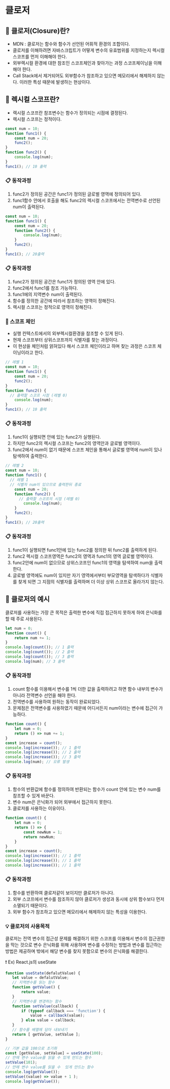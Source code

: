 # 클로저

## 📌 클로저(Closure)란?

- MDN : 클로저는 함수와 함수가 선언된 어휘적 환경의 조합이다.
- 클로저를 이해하려면 자바스크립트가 어떻게 변수의 유효범위를 지정하는지 렉시컬스코프를 먼저 이해해야 한다.   
- 외부렉시컬 환경에 대한 참조인 스코프체인과 찾아가는 과정 스코프체이닝을 이해해야 한다.   
- Call Stack에서 제거되어도 외부함수가 참조하고 있으면 메모리에서 해제하지 않는다. 이러한 특성 때문에 발생하는 현상이다.

## 📌 렉시컬 스코프란?

- 렉시컬 스코프란 참조변수는 함수가 정의되는 시점에 결정된다.
- 렉시컬 스코프는 정적이다.

> 
```javascript
const num = 10;
function func1() {
    const num = 20;
    func2();
}
function func2() {
    console.log(num);
}
func1(); // 10 출력
```
### 📋 동작과정

1) func2가 정의된 공간은 func1가 정의된 글로벌 영역에 정의되어 있다.
2) func1함수 안에서 호출을 해도 func2의 렉시컬 스코프에서는 전역변수로 선언된 num이 출력된다.

```javascript
const num = 10;
function func1() {
    const num = 20;
    function func2() {
        console.log(num);
    }
    func2();
}
func1(); // 20출력
```
### 📋 동작과정

1) func2가 정의된 공간은 func1가 정의된 영역 안에 있다.
2) func2에서 func1를 참조 가능하다. 
3) func1에의 지역변수 num이 출력된다. 
4) 함수를 정의한 공간에 따라서 참조하는 영역이 정해진다.
5) 렉시컬 스코프는 정적으로 영역이 정해진다.

### 📌 스코프 체인

- 실행 컨텍스트에서의 외부렉시컬환경을 참조할 수 있게 된다.
- 현재 스코프부터 상위스코프까지 식별자를 찾는 과정이다. 
- 이 현상을 체인처럼 얽혀있다 해서 스코프 체인이라고 하며 찾는 과정은 스코프 체이닝이라고 한다.

```javascript
// 레벨 1
const num = 10;
function func1() {
    const num = 20;
    func2();
}
function func2() {
  // 출력할 스코프 시점 (레벨 0)
    console.log(num);
}
func1(); // 10 출력
```
### 📋 동작과정

1) func1이 실행되면 안에 있는 func2가 실행된다.
2) 하지만 func2의 렉시컬 스코프는 func2의 영역안과 글로벌 영역이다. 
3) func2에서 num이 없기 때문에 스코프 체인을 통해서 글로벌 영역에 num이 있나 탐색하여 출력한다.

```javascript
// 레벨 2
const num = 10;
function func1() {
  // 레벨 1
  // 식별자 num이 있으므로 출력한뒤 종료
    const num = 20;
    function func2() {
      // 출력할 스코프의 시점 (레벨 0)
        console.log(num);
    }
    func2();
}
func1(); // 20출력
```

### 📋 동작과정

1) func1이 실행되면 func1안에 있는 func2를 정의한 뒤 func2를 출력하게 된다.
2) func2 렉시컬 스코프영역은 func2의 영역과 func1의 영역 글로벌 영역이다.
3) func2안에 num이 없으므로 상위스코프인 func1의 영역을 탐색하여 num을 출력한다. 
4) 글로벌 영역에도 num이 있지만 자기 영역에서부터 부모영역을 탐색하다가 식별자를 찾게 되면 그 지점의 식별자를 출력하며 더 이상 상위 스코프로 올라가지 않는다.

## 📌 클로저의 예시
클로저를 사용하는 가장 큰 목적은 출력한 변수에 직접 접근하지 못하게 하여 은닉화를 할 때 주로 사용된다.

```javascript
let num = 0;
function count() {
    return num += 1;
}
console.log(count()); // 1 출력
console.log(count()); // 2 출력
console.log(count()); // 3 출력
console.log(num); // 3 출력
```

### 📋 동작과정

1) count 함수를 이용해서 변수를 1씩 더한 값을 출력하려고 하면 함수 내부의 변수가 아니라 전역변수 선언을 해야 한다.
2) 전역변수를 사용하여 원하는 동작이 완료되었다.
3) 문제점은 전역변수를 사용하였기 때문에 어디서든지 num이라는 변수에 접근이 가능하다.

```javascript
function count() {
    let num = 0;
    return () => num += 1;
}
const increase = count();
console.log(increase()); // 1 출력
console.log(increase()); // 2 출력
console.log(increase()); // 3 출력
console.log(num); // 오류 발생
```
### 📋 동작과정

1) 함수의 반환값에 함수를 정의하여 반환되는 함수가 count 안에 있는 변수 num를 참조할 수 있게 바꾼다.
2) 변수 num은 은닉화가 되어 외부에서 접근하지 못한다. 
3) 클로저를 사용하는 이유이다.

```javascript
function count() {
    let num = 0;
    return () => {
        const newNum = 1;
        return newNum;
    }
}
const increase = count();
console.log(increase()); // 1 출력
console.log(increase()); // 1 출력
console.log(increase()); // 1 출력
```
### 📋 동작과정

1) 함수를 반환하여 클로저같이 보이지만 클로저가 아니다.
2) 외부 스코프에서 변수를 참조하지 않아 클로저가 생성과 동시에 상위 함수보다 먼저 소멸되기 때문이다. 
3) 외부 함수가 참조하고 있으면 메모리에서 해제하지 않는 특성을 이용한다.

### 💡 클로저의 사용목적

클로저는 전역 변수의 접근성 문제를 해결하기 위한 스코프를 이용해서 변수의 접근권한을 막는 것으로 변수 은닉화를 위해 사용하며 변수를 수정하는 방법과 변수를 접근하는 방법은 제공하며 밖에서 해당 변수를 찾지 못함으로 변수의 은닉화를 해결한다.

❗ Ex) React.js의 useState

```javascript
function useState(defalutValue) {
   let value = defalutValue;
   // 지역변수를 읽는 함수
   function getValue() {
       return value;
   }
   // 지역변수를 변경하는 함수
   function setValue(callback) {
       if (typeof callback === 'function') {
           value = callback(value);
       } else value = callback;
   }
   // 함수를 배열에 담아 내보내기
   return [ getValue, setValue ];
}

// 기본 값을 100으로 초기화
const [getValue, setValue] = useState(100);
// 안에 변수 value를 읽을 수 있게 만드는 함수
setValue(101);
// 안에 변수 value를 읽을 수  있게 만드는 함수
console.log(getValue());
setValue((value) => value + 1 );
console.log(getValue());
```